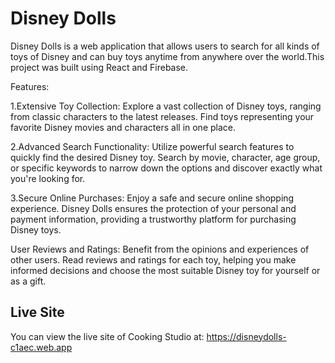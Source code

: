 # Disney Dolls #

Disney Dolls is a web application that allows users to search for all kinds of toys of Disney and can buy toys anytime from anywhere over the world.This project was built using React and Firebase.

Features:

1.Extensive Toy Collection: Explore a vast collection of Disney toys, ranging from classic characters to the latest releases. Find toys representing your favorite Disney movies and characters all in one place.

2.Advanced Search Functionality: Utilize powerful search features to quickly find the desired Disney toy. Search by movie, character, age group, or specific keywords to narrow down the options and discover exactly what you're looking for.

3.Secure Online Purchases: Enjoy a safe and secure online shopping experience. Disney Dolls ensures the protection of your personal and payment information, providing a trustworthy platform for purchasing Disney toys.

User Reviews and Ratings: Benefit from the opinions and experiences of other users. Read reviews and ratings for each toy, helping you make informed decisions and choose the most suitable Disney toy for yourself or as a gift.



## Live Site ##
You can view the live site of Cooking Studio at: https://disneydolls-c1aec.web.app  